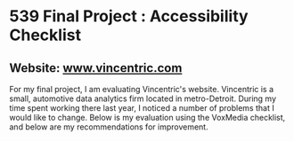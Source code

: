 # 539 Final Project : Accessibility Checklist

## Website: www.vincentric.com

For my final project, I am evaluating Vincentric's website. Vincentric is a small, automotive data analytics firm located in metro-Detroit. During my time spent working there last year, I noticed a number of problems that I would like to change. Below is my evaluation using the VoxMedia checklist, and below are my recommendations for improvement. 
